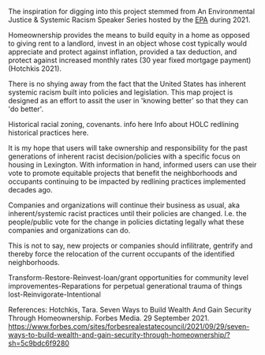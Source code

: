 The inspiration for digging into this project stemmed from An Environmental Justice & Systemic Racism Speaker Series hosted by the [EPA](https://www.epa.gov/environmentaljustice/environmental-justice-systemic-racism-speaker-series#previous) during 2021. 

Homeownership provides the means to build equity in a home as opposed to giving rent to a landlord, invest in an object whose cost typically would appreciate and protect against inflation, provided a tax deduction, and protect against increased monthly rates (30 year fixed mortgage payment) (Hotchkis 2021).

There is no shying away from the fact that the United States has inherent systemic racism built into policies and legislation. This map project is designed as an effort to assit the user in 'knowing better' so that they can 'do better'. 


Historical racial zoning, covenants. info here
Info about HOLC redlining historical practices here.

It is my hope that users will take ownership and responsibility for the past generations of inherent racist decision/policies with a specific focus on housing in Lexington. With information in hand, informed users can use their vote to promote equitable projects that benefit the neighborhoods and occupants continuing to be impacted by redlining practices implemented decades ago. 

Companies and organizations will continue their business as usual, aka inherent/systemic racist practices until their policies are changed. I.e. the people/public vote for the change in policies dictating legally what these companies and organizations can do. 

This is not to say, new projects or companies should infilitrate, gentrify and thereby force the relocation of the current occupants of the identified neighborhoods. 





Transform-Restore-Reinvest-loan/grant opportunities for community level improvementes-Reparations for perpetual generational trauma of things lost-Reinvigorate-Intentional



References:
Hotchkis, Tara. Seven Ways to Build Wealth And Gain Security Through Homeownership. Forbes Media. 29 September 2021. https://www.forbes.com/sites/forbesrealestatecouncil/2021/09/29/seven-ways-to-build-wealth-and-gain-security-through-homeownership/?sh=5c9bdc6f9280
